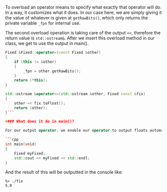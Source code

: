 
To overload an operator means to specify what exactly that operator will do. In a way, it customizes what it does. In our case here, we are simply giving it the value of whatever is given at `getRawBits()`, which only returns the private variable `_fpn` for internal use.

The second overload operation is taking care of the output `<<`, therefore the return value is `std::ostream&`. After we insert this overload method in our class, we get to use the output in main().

```cpp
Fixed &Fixed::operator=(const Fixed &other)
{
	if (this != &other)
	{
		_fpn = other.getRawBits();
	}
	return (*this);
}

std::ostream &operator<<(std::ostream &other, Fixed const &fix)
{
	other << fix.toFloat();
	return (other);
}```

#### What does it do in main()?

For our output operator, we enable our operator to output floats automatically:

```cpp
int main(void)
{
	Fixed myFixed;
	std::cout << myFixed << std::endl;
}
```

And the result of this will be outputted in the console like:

```shell
%> ./fix
5.0
```


